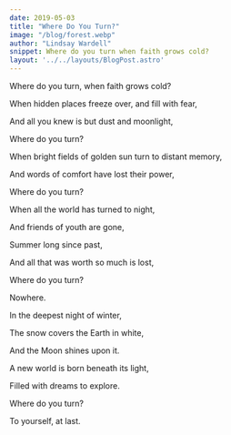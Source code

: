 ```yaml
---
date: 2019-05-03
title: "Where Do You Turn?"
image: "/blog/forest.webp"
author: "Lindsay Wardell"
snippet: Where do you turn when faith grows cold?
layout: '../../layouts/BlogPost.astro'
---
```

Where do you turn, when faith grows cold?

When hidden places freeze over, and fill with fear,

And all you knew is but dust and moonlight,

Where do you turn?

When bright fields of golden sun turn to distant memory,

And words of comfort have lost their power,

Where do you turn?

When all the world has turned to night,

And friends of youth are gone,

Summer long since past,

And all that was worth so much is lost,

Where do you turn?

Nowhere.

In the deepest night of winter,

The snow covers the Earth in white,

And the Moon shines upon it.

A new world is born beneath its light,

Filled with dreams to explore.

Where do you turn?

To yourself, at last.